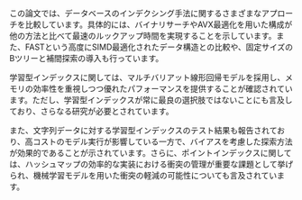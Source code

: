 この論文では、データベースのインデクシング手法に関するさまざまなアプローチを比較しています。具体的には、バイナリサーチやAVX最適化を用いた構成が他の方法と比べて最速のルックアップ時間を実現することを示しています。また、FASTという高度にSIMD最適化されたデータ構造との比較や、固定サイズのBツリーと補間探索の導入も行っています。

学習型インデックスに関しては、マルチバリアット線形回帰モデルを採用し、メモリの効率性を重視しつつ優れたパフォーマンスを提供することが確認されています。ただし、学習型インデックスが常に最良の選択肢ではないことにも言及しており、さらなる研究が必要とされています。

また、文字列データに対する学習型インデックスのテスト結果も報告されており、高コストのモデル実行が影響している一方で、バイアスを考慮した探索方法が効果的であることが示されています。さらに、ポイントインデックスに関しては、ハッシュマップの効率的な実装における衝突の管理が重要な課題として挙げられ、機械学習モデルを用いた衝突の軽減の可能性についても言及されています。